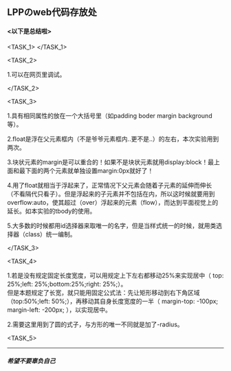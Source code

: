 <h2>LPPのweb代码存放处</h2>

<h4><以下是总结啦></h4>

<TASK_1>
</TASK_1>

<TASK_2><br />

  1.可以在网页里调试。<br />
  
</TASK_2>


<TASK_3><br />

  1.具有相同属性的放在一个大括号里（如padding boder margin background等）。<br />
  
  2.float是浮在父元素框内（不是爷爷元素框内..更不是..）的左右，本次实验用到两次。<br />
  
  3.块状元素的margin是可以重合的！如果不是块状元素就用display:block！最上面和最下面的两个元素就单独设置margin:0px就好了！<br />
  
  4.用了float就相当于浮起来了，正常情况下父元素会随着子元素的延伸而伸长（不看隔代只看子）。但是浮起来的子元素并不包括在内，所以这时候就要用到   overflow:auto，使其超过（over）浮起来的元素（flow），而达到平面视觉上的延长。如本实验的tbody的使用。<br />
  
  5.大多数的时候都用id选择器来取唯一的名字，但是当样式统一的时候，就用类选择器（class）统一编制。<br />
  
</TASK_3>


<TASK_4><br />
  
  1.若是没有规定固定长度宽度，可以用规定上下左右都移动25%来实现居中（ top: 25%;left: 25%;bottom:25%;right: 25%;）。<br />
    但是本题规定了长宽，就只能用固定公式法：先让矩形移动到右下角区域（top:50%;left: 50%;），再移动其自身长度宽度的一半（	margin-top: -100px;	    margin-left: -200px; ），以实现居中。<br />
    
  2.需要这里用到了圆的式子，与方形的唯一不同就是加了-radius。
  
<TASK_5>
<hr />
<h5>希望不要辜负自己</h5>
